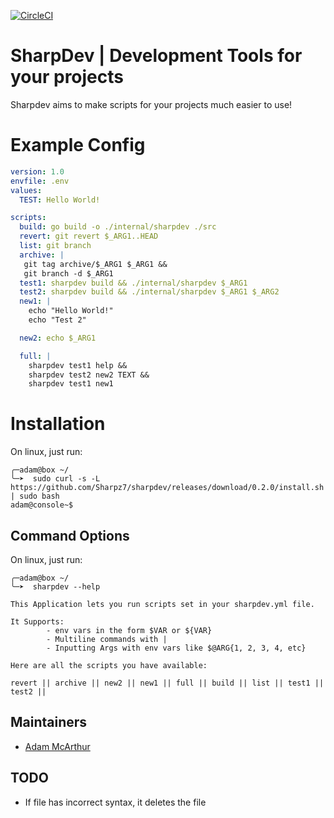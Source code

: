 [![CircleCI](https://circleci.com/gh/Sharpz7/sharpdev.svg?style=svg)](https://circleci.com/gh/Sharpz7/sharpdev)


# SharpDev | Development Tools for your projects

Sharpdev aims to make scripts for your projects much easier to use!

# Example Config
```yml
version: 1.0
envfile: .env
values:
  TEST: Hello World!

scripts:
  build: go build -o ./internal/sharpdev ./src
  revert: git revert $_ARG1..HEAD
  list: git branch
  archive: |
   git tag archive/$_ARG1 $_ARG1 &&
   git branch -d $_ARG1
  test1: sharpdev build && ./internal/sharpdev $_ARG1
  test2: sharpdev build && ./internal/sharpdev $_ARG1 $_ARG2
  new1: |
    echo "Hello World!"
    echo "Test 2"

  new2: echo $_ARG1

  full: |
    sharpdev test1 help &&
    sharpdev test2 new2 TEXT &&
    sharpdev test1 new1
```

# Installation
On linux, just run:
```console
╭─adam@box ~/
╰─➤  sudo curl -s -L https://github.com/Sharpz7/sharpdev/releases/download/0.2.0/install.sh | sudo bash
adam@console~$
```

## Command Options

On linux, just run:
```console
╭─adam@box ~/
╰─➤  sharpdev --help

This Application lets you run scripts set in your sharpdev.yml file.

It Supports:
        - env vars in the form $VAR or ${VAR}
        - Multiline commands with |
        - Inputting Args with env vars like $@ARG{1, 2, 3, 4, etc}

Here are all the scripts you have available:

revert || archive || new2 || new1 || full || build || list || test1 || test2 ||
```

## Maintainers

- [Adam McArthur](https://adam.mcaq.me)

## TODO

- If file has incorrect syntax, it deletes the file
